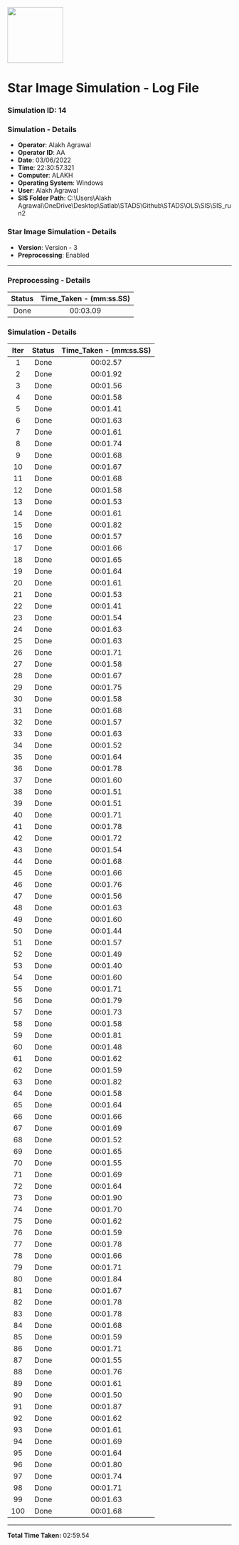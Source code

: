 [<img src="https://www.aero.iitb.ac.in/satlab/images/IITBSSP2019.png" width="125"/>](image.png)

# Star Image Simulation - Log File

### Simulation ID: 14

### Simulation - Details
* **Operator**: Alakh Agrawal
* **Operator ID**: AA
* **Date**: 03/06/2022
* **Time**: 22:30:57.321
* **Computer**: ALAKH
* **Operating System**: Windows
* **User**: Alakh Agrawal
* **SIS Folder Path**: C:\Users\Alakh Agrawal\OneDrive\Desktop\Satlab\STADS\Github\STADS\OLS\SIS\SIS_run2

### Star Image Simulation - Details
* **Version**: Version - 3
* **Preprocessing**: Enabled

---

### Preprocessing - Details

|Status|Time_Taken - (mm:ss.SS)
|:---:|:---:|
|Done|00:03.09|

### Simulation - Details

|Iter|Status|Time_Taken - (mm:ss.SS)|
|:---:|:---:|:---:|
|1|Done|00:02.57|
|2|Done|00:01.92|
|3|Done|00:01.56|
|4|Done|00:01.58|
|5|Done|00:01.41|
|6|Done|00:01.63|
|7|Done|00:01.61|
|8|Done|00:01.74|
|9|Done|00:01.68|
|10|Done|00:01.67|
|11|Done|00:01.68|
|12|Done|00:01.58|
|13|Done|00:01.53|
|14|Done|00:01.61|
|15|Done|00:01.82|
|16|Done|00:01.57|
|17|Done|00:01.66|
|18|Done|00:01.65|
|19|Done|00:01.64|
|20|Done|00:01.61|
|21|Done|00:01.53|
|22|Done|00:01.41|
|23|Done|00:01.54|
|24|Done|00:01.63|
|25|Done|00:01.63|
|26|Done|00:01.71|
|27|Done|00:01.58|
|28|Done|00:01.67|
|29|Done|00:01.75|
|30|Done|00:01.58|
|31|Done|00:01.68|
|32|Done|00:01.57|
|33|Done|00:01.63|
|34|Done|00:01.52|
|35|Done|00:01.64|
|36|Done|00:01.78|
|37|Done|00:01.60|
|38|Done|00:01.51|
|39|Done|00:01.51|
|40|Done|00:01.71|
|41|Done|00:01.78|
|42|Done|00:01.72|
|43|Done|00:01.54|
|44|Done|00:01.68|
|45|Done|00:01.66|
|46|Done|00:01.76|
|47|Done|00:01.56|
|48|Done|00:01.63|
|49|Done|00:01.60|
|50|Done|00:01.44|
|51|Done|00:01.57|
|52|Done|00:01.49|
|53|Done|00:01.40|
|54|Done|00:01.60|
|55|Done|00:01.71|
|56|Done|00:01.79|
|57|Done|00:01.73|
|58|Done|00:01.58|
|59|Done|00:01.81|
|60|Done|00:01.48|
|61|Done|00:01.62|
|62|Done|00:01.59|
|63|Done|00:01.82|
|64|Done|00:01.58|
|65|Done|00:01.64|
|66|Done|00:01.66|
|67|Done|00:01.69|
|68|Done|00:01.52|
|69|Done|00:01.65|
|70|Done|00:01.55|
|71|Done|00:01.69|
|72|Done|00:01.64|
|73|Done|00:01.90|
|74|Done|00:01.70|
|75|Done|00:01.62|
|76|Done|00:01.59|
|77|Done|00:01.78|
|78|Done|00:01.66|
|79|Done|00:01.71|
|80|Done|00:01.84|
|81|Done|00:01.67|
|82|Done|00:01.78|
|83|Done|00:01.78|
|84|Done|00:01.68|
|85|Done|00:01.59|
|86|Done|00:01.71|
|87|Done|00:01.55|
|88|Done|00:01.76|
|89|Done|00:01.61|
|90|Done|00:01.50|
|91|Done|00:01.87|
|92|Done|00:01.62|
|93|Done|00:01.61|
|94|Done|00:01.69|
|95|Done|00:01.64|
|96|Done|00:01.80|
|97|Done|00:01.74|
|98|Done|00:01.71|
|99|Done|00:01.63|
|100|Done|00:01.68|

---

**Total Time Taken:** 02:59.54
